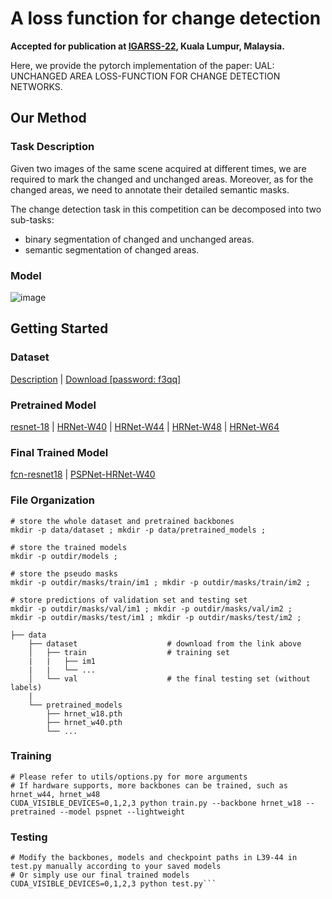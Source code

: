 # A loss function for change detection
**Accepted for publication at [IGARSS-22](https://www.igarss2022.org/default.php), Kuala Lumpur, Malaysia.**

Here, we provide the pytorch implementation of the paper: UAL: UNCHANGED AREA LOSS-FUNCTION FOR CHANGE DETECTION NETWORKS.

## Our Method

### Task Description

Given two images of the same scene acquired at different times, we are required to mark the changed 
and unchanged areas. Moreover, as for the changed areas, we need to annotate their detailed semantic masks. 

The change detection task in this competition can be decomposed into two sub-tasks:
* binary segmentation of changed and unchanged areas.
* semantic segmentation of changed areas.

### Model

![image](https://github.com/Chuan-shanjia/SenseEarth2020-ChangeDetection/blob/master/docs/schematic_%20diagram.png)

## Getting Started

### Dataset
[Description](https://rs.sensetime.com/competition/index.html#/data) | [Download [password: f3qq]](https://pan.baidu.com/s/1Yg90vlAiKezSoxH7WEoV6g) 

### Pretrained Model
[resnet-18](https://drive.google.com/file/d/1-vd9x7PMTgGTVQpAaNWF5tGy-NeLLdzB/view?usp=sharing) | [HRNet-W40](https://drive.google.com/file/d/1kyjB_FwYqTwe4B1Cj8my0SLQ9eUQA8nn/view?usp=sharing) | [HRNet-W44](https://drive.google.com/file/d/1ZHFHSrsL-Qoq-fzS7XoPayyQ_20V3RZ0/view?usp=sharing) | [HRNet-W48](https://drive.google.com/file/d/1o9ATkRkD2rVm4MMXY7HP3zNVWdB_jd0I/view?usp=sharing) | [HRNet-W64](https://drive.google.com/file/d/18aZW7Kja2WnzDT0IsvFAGUQktgv81Zd4/view?usp=sharing)

### Final Trained Model
[fcn-resnet18](https://drive.google.com/file/d/1UfByShVuCxnsXVpCCFXAaYns_RYJ6rY9/view?usp=sharing) | [PSPNet-HRNet-W40](https://drive.google.com/file/d/1QKQ_gAoyA_ysFWj5kDO_TlPnGJKOUyYf/view?usp=sharing)

### File Organization
```
# store the whole dataset and pretrained backbones
mkdir -p data/dataset ; mkdir -p data/pretrained_models ;

# store the trained models
mkdir -p outdir/models ; 

# store the pseudo masks
mkdir -p outdir/masks/train/im1 ; mkdir -p outdir/masks/train/im2 ;

# store predictions of validation set and testing set
mkdir -p outdir/masks/val/im1 ; mkdir -p outdir/masks/val/im2 ;
mkdir -p outdir/masks/test/im1 ; mkdir -p outdir/masks/test/im2 ;

├── data
    ├── dataset                    # download from the link above
    │   ├── train                  # training set
    |   |   ├── im1
    |   |   └── ...
    │   └── val                    # the final testing set (without labels)
    |
    └── pretrained_models
        ├── hrnet_w18.pth
        ├── hrnet_w40.pth
        └── ...
```

### Training
```
# Please refer to utils/options.py for more arguments
# If hardware supports, more backbones can be trained, such as hrnet_w44, hrnet_w48
CUDA_VISIBLE_DEVICES=0,1,2,3 python train.py --backbone hrnet_w18 --pretrained --model pspnet --lightweight
```

### Testing
```
# Modify the backbones, models and checkpoint paths in L39-44 in test.py manually according to your saved models
# Or simply use our final trained models
CUDA_VISIBLE_DEVICES=0,1,2,3 python test.py```

